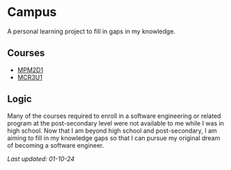 # Campus
A personal learning project to fill in gaps in my knowledge.

## Courses
- [MPM2D1](https://github.com/calebjolliffe/campus/tree/main/mpm2d1)
- [MCR3U1]()

## Logic
Many of the courses required to enroll in a software engineering or related program at the post-secondary level were not available to me while I was in high school. Now that I am beyond high school and post-secondary, I am aiming to fill in my knowledge gaps so that I can pursue my original dream of becoming a software engineer.

*Last updated: 01-10-24*
